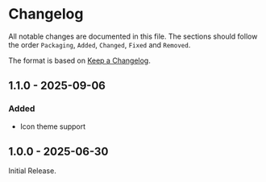 # Changelog

All notable changes are documented in this file.
The sections should follow the order `Packaging`, `Added`, `Changed`, `Fixed` and `Removed`.

The format is based on [Keep a Changelog](https://keepachangelog.com/en/1.0.0/).

## 1.1.0 - 2025-09-06

### Added

- Icon theme support

## 1.0.0 - 2025-06-30

Initial Release.
